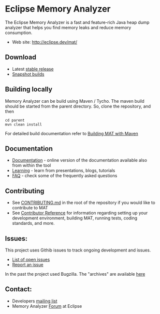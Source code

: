 Eclipse Memory Analyzer
====================

The Eclipse Memory Analyzer is a fast and feature-rich Java heap dump analyzer that helps you find memory leaks and reduce memory consumption.

- Web site: <http://eclipse.dev/mat/>

Download
----------------

- Latest [stable release](https://eclipse.dev/mat/download/)
- [Snapshot builds](https://eclipse.dev/mat/download/snapshots/)

Building locally
----------------

Memory Analyzer can be build using Maven / Tycho. The maven build should be started from the parent directory. So, clone the repository, and then

    cd parent
    mvn clean install

For detailed build documentation refer to [Building MAT with Maven](dev-doc/Building_MAT_with_Maven.md)

Documentation
----------------

- [Documentation](http://help.eclipse.org/index.jsp?topic=/org.eclipse.mat.ui.help/welcome.html) - online version of the documentation available also from within the tool
- [Learning](https://wiki.eclipse.org/MemoryAnalyzer/Learning_Material) - learn from presentations, blogs, tutorials
- [FAQ](http://wiki.eclipse.org/index.php/MemoryAnalyzer/FAQ) - check some of the frequently asked questions

Contributing
----------------

- See [CONTRIBUTING.md](CONTRIBUTING.md) in the root of the repository if you would like to contribute to MAT 
- See [Contributor Reference](dev-doc/Contributor_Reference.md) for information regarding setting up your development environment, building MAT, running tests, coding standards, and more.

Issues:
----------------

This project uses Githib issues to track ongoing development and issues.

- [List of open issues](https://github.com/eclipse-mat/mat/issues?q=is%3Aopen+is%3Aissue)
- [Report an issue](https://github.com/eclipse-mat/mat/issues/new)

In the past the project used Bugzilla. The "archives" are available [here](https://bugs.eclipse.org/bugs/buglist.cgi?order=changeddate%20DESC%2Cpriority%2Cbug_severity&product=MAT&query_format=advanced)

Contact:
----------------

- Developers [mailing list](https://dev.eclipse.org/mailman/listinfo/mat-dev)
- Memory Analyzer [Forum](http://www.eclipse.org/forums/eclipse.memory-analyzer) at Eclipse
